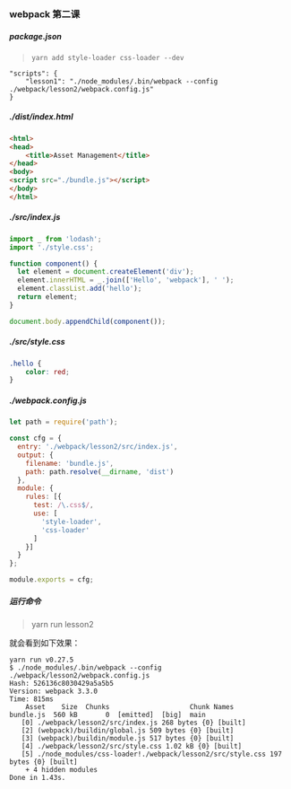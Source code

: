 ### webpack 第二课

##### package.json
> `yarn add style-loader css-loader --dev`

```
"scripts": {
    "lesson1": "./node_modules/.bin/webpack --config ./webpack/lesson2/webpack.config.js"
}
```

##### ./dist/index.html
```html
<html>
<head>
    <title>Asset Management</title>
</head>
<body>
<script src="./bundle.js"></script>
</body>
</html>
```

##### ./src/index.js
```js
import _ from 'lodash';
import './style.css';

function component() {
  let element = document.createElement('div');
  element.innerHTML = _.join(['Hello', 'webpack'], ' ');
  element.classList.add('hello');
  return element;
}

document.body.appendChild(component());
```

##### ./src/style.css
```css
.hello {
    color: red;
}
```

##### ./webpack.config.js
```js
let path = require('path');

const cfg = {
  entry: './webpack/lesson2/src/index.js',
  output: {
    filename: 'bundle.js',
    path: path.resolve(__dirname, 'dist')
  },
  module: {
    rules: [{
      test: /\.css$/,
      use: [
        'style-loader',
        'css-loader'
      ]
    }]
  }
};

module.exports = cfg;
```

##### 运行命令
> yarn run lesson2

就会看到如下效果：
```
yarn run v0.27.5
$ ./node_modules/.bin/webpack --config ./webpack/lesson2/webpack.config.js
Hash: 526136c8030429a5a5b5
Version: webpack 3.3.0
Time: 815ms
    Asset    Size  Chunks                    Chunk Names
bundle.js  560 kB       0  [emitted]  [big]  main
   [0] ./webpack/lesson2/src/index.js 268 bytes {0} [built]
   [2] (webpack)/buildin/global.js 509 bytes {0} [built]
   [3] (webpack)/buildin/module.js 517 bytes {0} [built]
   [4] ./webpack/lesson2/src/style.css 1.02 kB {0} [built]
   [5] ./node_modules/css-loader!./webpack/lesson2/src/style.css 197 bytes {0} [built]
    + 4 hidden modules
Done in 1.43s.
```